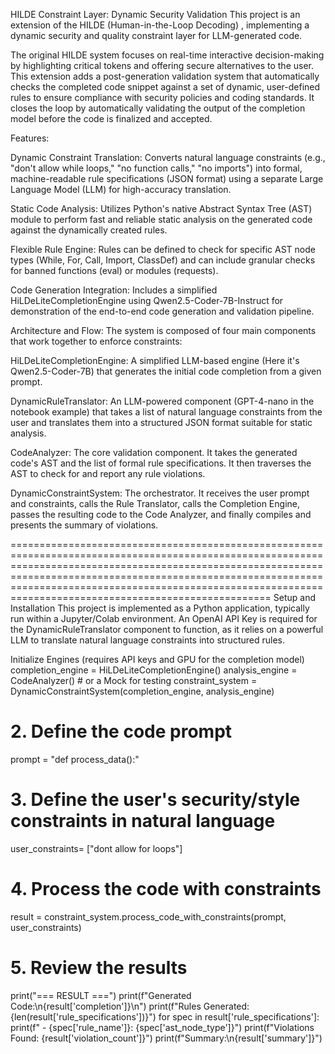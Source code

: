HILDE Constraint Layer: Dynamic Security Validation
This project is an extension of the HILDE (Human-in-the-Loop Decoding) , implementing a dynamic security and quality constraint layer for LLM-generated code.

The original HILDE system focuses on real-time interactive decision-making by highlighting critical tokens and offering secure alternatives to the user. This extension adds a post-generation validation system that automatically checks the completed code snippet against a set of dynamic, user-defined rules to ensure compliance with security policies and coding standards.
It closes the loop by automatically validating the output of the completion model before the code is finalized and accepted.


Features:

Dynamic Constraint Translation: Converts natural language constraints (e.g., "don't allow while loops," "no function calls," "no imports") into formal, machine-readable rule specifications (JSON format) using a separate Large Language Model (LLM) for high-accuracy translation.


Static Code Analysis: Utilizes Python's native Abstract Syntax Tree (AST) module to perform fast and reliable static analysis on the generated code against the dynamically created rules.


Flexible Rule Engine: Rules can be defined to check for specific AST node types (While, For, Call, Import, ClassDef) and can include granular checks for banned functions (eval) or modules (requests).


Code Generation Integration: Includes a simplified HiLDeLiteCompletionEngine using Qwen2.5-Coder-7B-Instruct for demonstration of the end-to-end code generation and validation pipeline.



Architecture and Flow:
The system is composed of four main components that work together to enforce constraints:


HiLDeLiteCompletionEngine: A simplified LLM-based engine (Here it's Qwen2.5-Coder-7B) that generates the initial code completion from a given prompt.


DynamicRuleTranslator: An LLM-powered component (GPT-4-nano in the notebook example) that takes a list of natural language constraints from the user and translates them into a structured JSON format suitable for static analysis.

CodeAnalyzer: The core validation component. It takes the generated code's AST and the list of formal rule specifications. It then traverses the AST to check for and report any rule violations.

DynamicConstraintSystem: The orchestrator. It receives the user prompt and constraints, calls the Rule Translator, calls the Completion Engine, passes the resulting code to the Code Analyzer, and finally compiles and presents the summary of violations.

=========================================================================================================================================================================================================================================================================================================================== Setup and Installation
This project is implemented as a Python application, typically run within a Jupyter/Colab environment.
An OpenAI API Key is required for the DynamicRuleTranslator component to function, as it relies on a powerful LLM to translate natural language constraints into structured rules.

Initialize Engines (requires API keys and GPU for the completion model)
completion_engine = HiLDeLiteCompletionEngine()
analysis_engine = CodeAnalyzer() # or a Mock for testing
constraint_system = DynamicConstraintSystem(completion_engine, analysis_engine)

# 2. Define the code prompt
prompt = "def process_data():"

# 3. Define the user's security/style constraints in natural language
user_constraints= ["dont allow for loops"]

# 4. Process the code with constraints
result = constraint_system.process_code_with_constraints(prompt, user_constraints)

# 5. Review the results
print("=== RESULT ===")
print(f"Generated Code:\n{result['completion']}\n")
print(f"Rules Generated: {len(result['rule_specifications'])}")
for spec in result['rule_specifications']:
    print(f" - {spec['rule_name']}: {spec['ast_node_type']}")
print(f"Violations Found: {result['violation_count']}")
print(f"Summary:\n{result['summary']}")
